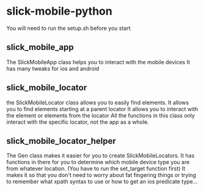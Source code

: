 # slick-mobile-python

You will need to run the setup.sh before you start

## slick_mobile_app
The SlickMobileApp class helps you to interact with the mobile devices
It has many tweaks for ios and android

## slick_mobile_locator
the SlickMobileLocator class allows you to easily find elements.
It allows you to find elements starting at a parent locator
It allows you to interact with the element or elements from the locator
All the functions in this class only interact with the specific locator, not the app as a whole.

## slick_mobile_locator_helper
The Gen class makes it easier for you to create SlickMobileLocators. 
It has functions in there for you to determine which mobile device type you are from whatever location. (You have to run the set_target function first)
It makes it so that you don't need to worry about fat fingering things or trying to remember what xpath syntax to use or how to get an ios predicate type...


